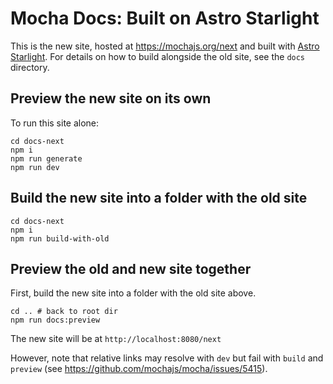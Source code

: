 # Mocha Docs: Built on Astro Starlight

This is the new site, hosted at https://mochajs.org/next and built with [Astro Starlight](https://starlight.astro.build). For details on how to build alongside the old site, see the `docs` directory.

## Preview the new site on its own

To run this site alone:

```shell
cd docs-next
npm i
npm run generate
npm run dev
```

## Build the new site into a folder with the old site

```shell
cd docs-next
npm i
npm run build-with-old
```

## Preview the old and new site together

First, build the new site into a folder with the old site above.

```shell
cd .. # back to root dir
npm run docs:preview
```

The new site will be at `http://localhost:8080/next`

However, note that relative links may resolve with `dev` but fail with `build` and `preview` (see https://github.com/mochajs/mocha/issues/5415).
